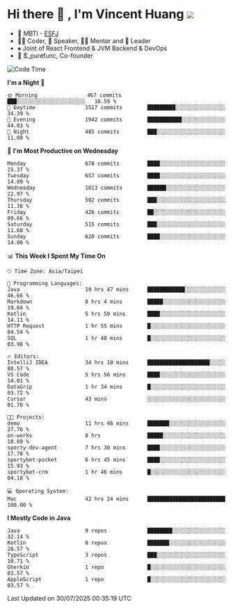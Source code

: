 # Hi there 👋 , I'm Vincent Huang ![](https://komarev.com/ghpvc/?username=Jian-Min-Huang)
- 👀 MBTI - [ESFJ](https://www.16personalities.com/esfj-personality)
- 👨‍💻 Coder, 🎤 Speaker, 👨‍🏫 Mentor and 🚀 Leader
- ♠️ Joint of React Frontend & JVM Backend & DevOps
- 💼 $_purefunc, Co-founder

<!--START_SECTION:waka-->
![Code Time](http://img.shields.io/badge/Code%20Time-5%2C701%20hrs%2039%20mins-blue)

**I'm a Night 🦉** 

```text
🌞 Morning                467 commits         ███░░░░░░░░░░░░░░░░░░░░░░   10.59 % 
🌆 Daytime                1517 commits        █████████░░░░░░░░░░░░░░░░   34.39 % 
🌃 Evening                1942 commits        ███████████░░░░░░░░░░░░░░   44.03 % 
🌙 Night                  485 commits         ███░░░░░░░░░░░░░░░░░░░░░░   11.00 % 
```
📅 **I'm Most Productive on Wednesday** 

```text
Monday                   678 commits         ████░░░░░░░░░░░░░░░░░░░░░   15.37 % 
Tuesday                  657 commits         ████░░░░░░░░░░░░░░░░░░░░░   14.89 % 
Wednesday                1013 commits        ██████░░░░░░░░░░░░░░░░░░░   22.97 % 
Thursday                 502 commits         ███░░░░░░░░░░░░░░░░░░░░░░   11.38 % 
Friday                   426 commits         ██░░░░░░░░░░░░░░░░░░░░░░░   09.66 % 
Saturday                 515 commits         ███░░░░░░░░░░░░░░░░░░░░░░   11.68 % 
Sunday                   620 commits         ████░░░░░░░░░░░░░░░░░░░░░   14.06 % 
```


📊 **This Week I Spent My Time On** 

```text
🕑︎ Time Zone: Asia/Taipei

💬 Programming Languages: 
Java                     19 hrs 47 mins      ████████████░░░░░░░░░░░░░   46.66 % 
Markdown                 8 hrs 4 mins        █████░░░░░░░░░░░░░░░░░░░░   19.04 % 
Kotlin                   5 hrs 59 mins       ████░░░░░░░░░░░░░░░░░░░░░   14.11 % 
HTTP Request             1 hr 55 mins        █░░░░░░░░░░░░░░░░░░░░░░░░   04.54 % 
SQL                      1 hr 40 mins        █░░░░░░░░░░░░░░░░░░░░░░░░   03.96 % 

🔥 Editors: 
IntelliJ IDEA            34 hrs 10 mins      ████████████████████░░░░░   80.57 % 
VS Code                  5 hrs 56 mins       ████░░░░░░░░░░░░░░░░░░░░░   14.01 % 
DataGrip                 1 hr 34 mins        █░░░░░░░░░░░░░░░░░░░░░░░░   03.72 % 
Cursor                   43 mins             ░░░░░░░░░░░░░░░░░░░░░░░░░   01.70 % 

🐱‍💻 Projects: 
demo                     11 hrs 46 mins      ███████░░░░░░░░░░░░░░░░░░   27.76 % 
on-works                 8 hrs               █████░░░░░░░░░░░░░░░░░░░░   18.89 % 
sporty-dev-agent         7 hrs 30 mins       ████░░░░░░░░░░░░░░░░░░░░░   17.70 % 
sportybet-pocket         6 hrs 45 mins       ████░░░░░░░░░░░░░░░░░░░░░   15.93 % 
sportybet-crm            1 hr 46 mins        █░░░░░░░░░░░░░░░░░░░░░░░░   04.18 % 

💻 Operating System: 
Mac                      42 hrs 24 mins      █████████████████████████   100.00 % 
```

**I Mostly Code in Java** 

```text
Java                     9 repos             ████████░░░░░░░░░░░░░░░░░   32.14 % 
Kotlin                   8 repos             ███████░░░░░░░░░░░░░░░░░░   28.57 % 
TypeScript               3 repos             ███░░░░░░░░░░░░░░░░░░░░░░   10.71 % 
Gherkin                  1 repo              █░░░░░░░░░░░░░░░░░░░░░░░░   03.57 % 
AppleScript              1 repo              █░░░░░░░░░░░░░░░░░░░░░░░░   03.57 % 
```




 Last Updated on 30/07/2025 00:35:19 UTC
<!--END_SECTION:waka-->
